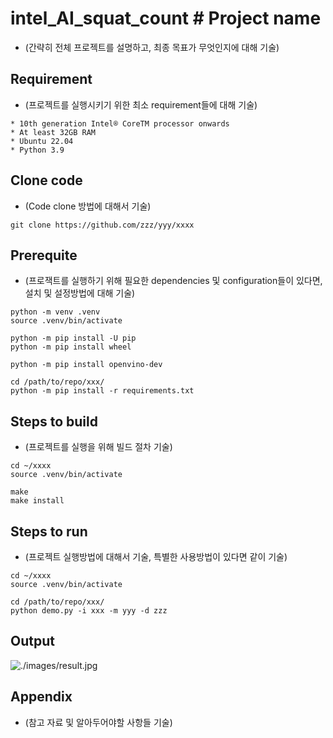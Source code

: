 # intel_AI_squat_count  # Project name

* (간략히 전체 프로젝트를 설명하고, 최종 목표가 무엇인지에 대해 기술)

## Requirement

* (프로젝트를 실행시키기 위한 최소 requirement들에 대해 기술)

```
* 10th generation Intel® CoreTM processor onwards
* At least 32GB RAM
* Ubuntu 22.04
* Python 3.9
```

## Clone code

* (Code clone 방법에 대해서 기술)

```shell
git clone https://github.com/zzz/yyy/xxxx
```

## Prerequite

* (프로잭트를 실행하기 위해 필요한 dependencies 및 configuration들이 있다면, 설치 및 설정방법에 대해 기술)

```shell
python -m venv .venv
source .venv/bin/activate

python -m pip install -U pip
python -m pip install wheel

python -m pip install openvino-dev

cd /path/to/repo/xxx/
python -m pip install -r requirements.txt
```

## Steps to build

* (프로젝트를 실행을 위해 빌드 절차 기술)

```shell
cd ~/xxxx
source .venv/bin/activate

make
make install
```

## Steps to run

* (프로젝트 실행방법에 대해서 기술, 특별한 사용방법이 있다면 같이 기술)

```shell
cd ~/xxxx
source .venv/bin/activate

cd /path/to/repo/xxx/
python demo.py -i xxx -m yyy -d zzz
```

## Output

![./images/result.jpg](./images/result.jpg)

## Appendix

* (참고 자료 및 알아두어야할 사항들 기술)
